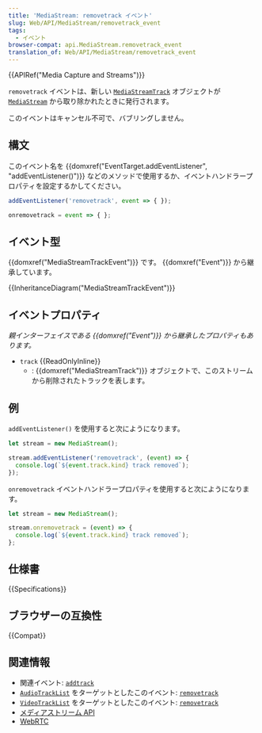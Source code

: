 ```yaml
---
title: 'MediaStream: removetrack イベント'
slug: Web/API/MediaStream/removetrack_event
tags:
  - イベント
browser-compat: api.MediaStream.removetrack_event
translation_of: Web/API/MediaStream/removetrack_event
---
```

{{APIRef("Media Capture and Streams")}}

`removetrack` イベントは、新しい [`MediaStreamTrack`](/ja/docs/Web/API/MediaStreamTrack) オブジェクトが [`MediaStream`](/ja/docs/Web/API/MediaStream) から取り除かれたときに発行されます。

このイベントはキャンセル不可で、バブリングしません。

## 構文

このイベント名を {{domxref("EventTarget.addEventListener", "addEventListener()")}} などのメソッドで使用するか、イベントハンドラープロパティを設定するかしてください。

```js
addEventListener('removetrack', event => { });

onremovetrack = event => { };
```

## イベント型

{{domxref("MediaStreamTrackEvent")}} です。 {{domxref("Event")}} から継承しています。

{{InheritanceDiagram("MediaStreamTrackEvent")}}

## イベントプロパティ

_親インターフェイスである {{domxref("Event")}} から継承したプロパティもあります。_

- `track` {{ReadOnlyInline}}
  - : {{domxref("MediaStreamTrack")}} オブジェクトで、このストリームから削除されたトラックを表します。

## 例

`addEventListener()` を使用すると次にようになります。

```js
let stream = new MediaStream();

stream.addEventListener('removetrack', (event) => {
  console.log(`${event.track.kind} track removed`);
});
```

`onremovetrack` イベントハンドラープロパティを使用すると次にようになります。

```js
let stream = new MediaStream();

stream.onremovetrack = (event) => {
  console.log(`${event.track.kind} track removed`);
};
```

## 仕様書

{{Specifications}}

## ブラウザーの互換性

{{Compat}}

## 関連情報

- 関連イベント: [`addtrack`](/ja/docs/Web/API/MediaStream/addtrack_event)
- [`AudioTrackList`](/ja/docs/Web/API/AudioTrackList) をターゲットとしたこのイベント: [`removetrack`](/ja/docs/Web/API/AudioTrackList/removetrack_event)
- [`VideoTrackList`](/ja/docs/Web/API/VideoTrackList) をターゲットとしたこのイベント: [`removetrack`](/ja/docs/Web/API/VideoTrackList/removetrack_event)
- [メディアストリーム API](/ja/docs/Web/API/Media_Streams_API)
- [WebRTC](/ja/docs/Web/API/WebRTC_API)

